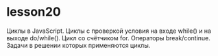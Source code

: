 # lesson20
Циклы в JavaScript. Циклы с проверкой условия на входе while() и на выходе do/while(). Цикл со счётчиком for. Операторы break/continue. Задачи в решении которых применяются циклы.
